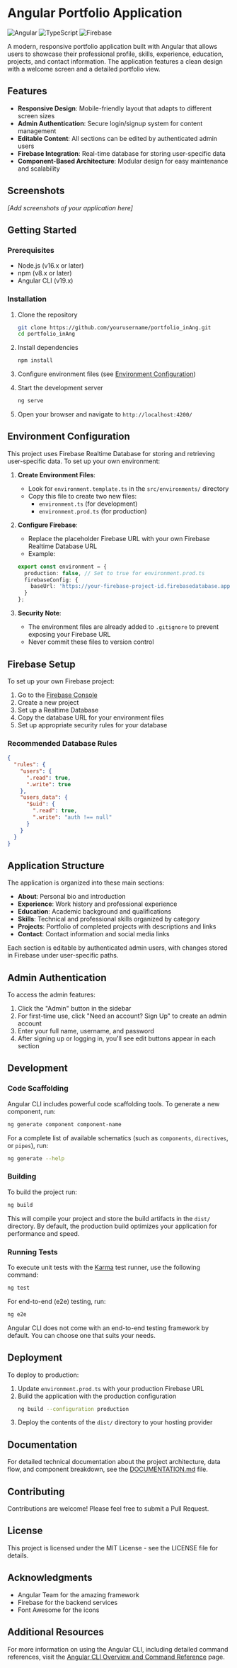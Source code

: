 # Angular Portfolio Application

![Angular](https://img.shields.io/badge/Angular-19.1.5-dd0031.svg)
![TypeScript](https://img.shields.io/badge/TypeScript-5.2.2-blue.svg)
![Firebase](https://img.shields.io/badge/Firebase-Realtime_Database-orange.svg)

A modern, responsive portfolio application built with Angular that allows users to showcase their professional profile, skills, experience, education, projects, and contact information. The application features a clean design with a welcome screen and a detailed portfolio view.

## Features

- **Responsive Design**: Mobile-friendly layout that adapts to different screen sizes
- **Admin Authentication**: Secure login/signup system for content management
- **Editable Content**: All sections can be edited by authenticated admin users
- **Firebase Integration**: Real-time database for storing user-specific data
- **Component-Based Architecture**: Modular design for easy maintenance and scalability

## Screenshots

*[Add screenshots of your application here]*

## Getting Started

### Prerequisites

- Node.js (v16.x or later)
- npm (v8.x or later)
- Angular CLI (v19.x)

### Installation

1. Clone the repository
   ```bash
   git clone https://github.com/yourusername/portfolio_inAng.git
   cd portfolio_inAng
   ```

2. Install dependencies
   ```bash
   npm install
   ```

3. Configure environment files (see [Environment Configuration](#environment-configuration))

4. Start the development server
   ```bash
   ng serve
   ```

5. Open your browser and navigate to `http://localhost:4200/`

## Environment Configuration

This project uses Firebase Realtime Database for storing and retrieving user-specific data. To set up your own environment:

1. **Create Environment Files**:
   - Look for `environment.template.ts` in the `src/environments/` directory
   - Copy this file to create two new files:
     - `environment.ts` (for development)
     - `environment.prod.ts` (for production)

2. **Configure Firebase**:
   - Replace the placeholder Firebase URL with your own Firebase Realtime Database URL
   - Example:
   ```typescript
   export const environment = {
     production: false, // Set to true for environment.prod.ts
     firebaseConfig: {
       baseUrl: 'https://your-firebase-project-id.firebasedatabase.app'
     }
   };
   ```

3. **Security Note**:
   - The environment files are already added to `.gitignore` to prevent exposing your Firebase URL
   - Never commit these files to version control

## Firebase Setup

To set up your own Firebase project:

1. Go to the [Firebase Console](https://console.firebase.google.com/)
2. Create a new project
3. Set up a Realtime Database
4. Copy the database URL for your environment files
5. Set up appropriate security rules for your database

### Recommended Database Rules

```json
{
  "rules": {
    "users": {
      ".read": true,
      ".write": true
    },
    "users_data": {
      "$uid": {
        ".read": true,
        ".write": "auth !== null"
      }
    }
  }
}
```

## Application Structure

The application is organized into these main sections:

- **About**: Personal bio and introduction
- **Experience**: Work history and professional experience
- **Education**: Academic background and qualifications
- **Skills**: Technical and professional skills organized by category
- **Projects**: Portfolio of completed projects with descriptions and links
- **Contact**: Contact information and social media links

Each section is editable by authenticated admin users, with changes stored in Firebase under user-specific paths.

## Admin Authentication

To access the admin features:

1. Click the "Admin" button in the sidebar
2. For first-time use, click "Need an account? Sign Up" to create an admin account
3. Enter your full name, username, and password
4. After signing up or logging in, you'll see edit buttons appear in each section

## Development

### Code Scaffolding

Angular CLI includes powerful code scaffolding tools. To generate a new component, run:

```bash
ng generate component component-name
```

For a complete list of available schematics (such as `components`, `directives`, or `pipes`), run:

```bash
ng generate --help
```

### Building

To build the project run:

```bash
ng build
```

This will compile your project and store the build artifacts in the `dist/` directory. By default, the production build optimizes your application for performance and speed.

### Running Tests

To execute unit tests with the [Karma](https://karma-runner.github.io) test runner, use the following command:

```bash
ng test
```

For end-to-end (e2e) testing, run:

```bash
ng e2e
```

Angular CLI does not come with an end-to-end testing framework by default. You can choose one that suits your needs.

## Deployment

To deploy to production:

1. Update `environment.prod.ts` with your production Firebase URL
2. Build the application with the production configuration
   ```bash
   ng build --configuration production
   ```
3. Deploy the contents of the `dist/` directory to your hosting provider

## Documentation

For detailed technical documentation about the project architecture, data flow, and component breakdown, see the [DOCUMENTATION.md](./DOCUMENTATION.md) file.

## Contributing

Contributions are welcome! Please feel free to submit a Pull Request.

## License

This project is licensed under the MIT License - see the LICENSE file for details.

## Acknowledgments

- Angular Team for the amazing framework
- Firebase for the backend services
- Font Awesome for the icons

## Additional Resources

For more information on using the Angular CLI, including detailed command references, visit the [Angular CLI Overview and Command Reference](https://angular.dev/tools/cli) page.

